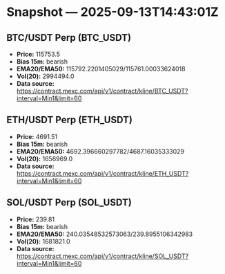 # Snapshot — 2025-09-13T14:43:01Z

## BTC/USDT Perp (BTC_USDT)
- **Price:** 115753.5
- **Bias 15m:** bearish
- **EMA20/EMA50:** 115792.2201405029/115761.00033624018
- **Vol(20):** 2994494.0
- **Data source:** https://contract.mexc.com/api/v1/contract/kline/BTC_USDT?interval=Min1&limit=60

## ETH/USDT Perp (ETH_USDT)
- **Price:** 4691.51
- **Bias 15m:** bearish
- **EMA20/EMA50:** 4692.396660297782/4687.16035333029
- **Vol(20):** 1656969.0
- **Data source:** https://contract.mexc.com/api/v1/contract/kline/ETH_USDT?interval=Min1&limit=60

## SOL/USDT Perp (SOL_USDT)
- **Price:** 239.81
- **Bias 15m:** bearish
- **EMA20/EMA50:** 240.03548532573063/239.8955106342983
- **Vol(20):** 1681821.0
- **Data source:** https://contract.mexc.com/api/v1/contract/kline/SOL_USDT?interval=Min1&limit=60
